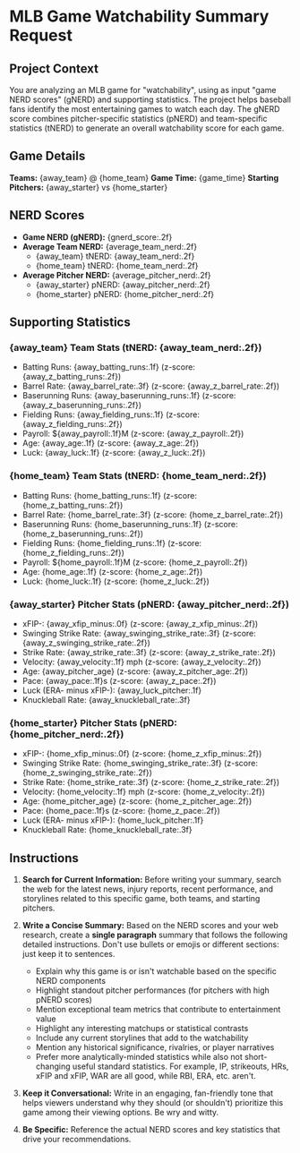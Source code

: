 # MLB Game Watchability Summary Request

## Project Context

You are analyzing an MLB game for "watchability", using as input "game NERD scores" (gNERD) and
supporting statistics. The project helps baseball fans identify the most entertaining games to watch each day.
The gNERD score combines pitcher-specific statistics (pNERD) and team-specific statistics (tNERD) to generate an
overall watchability score for each game.

## Game Details

**Teams:** {away_team} @ {home_team}
**Game Time:** {game_time}
**Starting Pitchers:** {away_starter} vs {home_starter}

## NERD Scores

- **Game NERD (gNERD):** {gnerd_score:.2f}
- **Average Team NERD:** {average_team_nerd:.2f}
  - {away_team} tNERD: {away_team_nerd:.2f}
  - {home_team} tNERD: {home_team_nerd:.2f}
- **Average Pitcher NERD:** {average_pitcher_nerd:.2f}
  - {away_starter} pNERD: {away_pitcher_nerd:.2f}
  - {home_starter} pNERD: {home_pitcher_nerd:.2f}

## Supporting Statistics

### {away_team} Team Stats (tNERD: {away_team_nerd:.2f})

- Batting Runs: {away_batting_runs:.1f} (z-score: {away_z_batting_runs:.2f})
- Barrel Rate: {away_barrel_rate:.3f} (z-score: {away_z_barrel_rate:.2f})
- Baserunning Runs: {away_baserunning_runs:.1f} (z-score: {away_z_baserunning_runs:.2f})
- Fielding Runs: {away_fielding_runs:.1f} (z-score: {away_z_fielding_runs:.2f})
- Payroll: ${away_payroll:.1f}M (z-score: {away_z_payroll:.2f})
- Age: {away_age:.1f} (z-score: {away_z_age:.2f})
- Luck: {away_luck:.1f} (z-score: {away_z_luck:.2f})

### {home_team} Team Stats (tNERD: {home_team_nerd:.2f})

- Batting Runs: {home_batting_runs:.1f} (z-score: {home_z_batting_runs:.2f})
- Barrel Rate: {home_barrel_rate:.3f} (z-score: {home_z_barrel_rate:.2f})
- Baserunning Runs: {home_baserunning_runs:.1f} (z-score: {home_z_baserunning_runs:.2f})
- Fielding Runs: {home_fielding_runs:.1f} (z-score: {home_z_fielding_runs:.2f})
- Payroll: ${home_payroll:.1f}M (z-score: {home_z_payroll:.2f})
- Age: {home_age:.1f} (z-score: {home_z_age:.2f})
- Luck: {home_luck:.1f} (z-score: {home_z_luck:.2f})

### {away_starter} Pitcher Stats (pNERD: {away_pitcher_nerd:.2f})

- xFIP-: {away_xfip_minus:.0f} (z-score: {away_z_xfip_minus:.2f})
- Swinging Strike Rate: {away_swinging_strike_rate:.3f} (z-score:
  {away_z_swinging_strike_rate:.2f})
- Strike Rate: {away_strike_rate:.3f} (z-score: {away_z_strike_rate:.2f})
- Velocity: {away_velocity:.1f} mph (z-score: {away_z_velocity:.2f})
- Age: {away_pitcher_age} (z-score: {away_z_pitcher_age:.2f})
- Pace: {away_pace:.1f}s (z-score: {away_z_pace:.2f})
- Luck (ERA- minus xFIP-): {away_luck_pitcher:.1f}
- Knuckleball Rate: {away_knuckleball_rate:.3f}

### {home_starter} Pitcher Stats (pNERD: {home_pitcher_nerd:.2f})

- xFIP-: {home_xfip_minus:.0f} (z-score: {home_z_xfip_minus:.2f})
- Swinging Strike Rate: {home_swinging_strike_rate:.3f} (z-score:
  {home_z_swinging_strike_rate:.2f})
- Strike Rate: {home_strike_rate:.3f} (z-score: {home_z_strike_rate:.2f})
- Velocity: {home_velocity:.1f} mph (z-score: {home_z_velocity:.2f})
- Age: {home_pitcher_age} (z-score: {home_z_pitcher_age:.2f})
- Pace: {home_pace:.1f}s (z-score: {home_z_pace:.2f})
- Luck (ERA- minus xFIP-): {home_luck_pitcher:.1f}
- Knuckleball Rate: {home_knuckleball_rate:.3f}

## Instructions

1. **Search for Current Information:** Before writing your summary, search the web for the latest
   news, injury reports, recent performance, and storylines related to this specific game, both teams,
   and starting pitchers.

2. **Write a Concise Summary:** Based on the NERD scores and your web research, create a **single
   paragraph** summary that follows the following detailed instructions. Don't use bullets or emojis or
   different sections: just keep it to sentences.

   - Explain why this game is or isn't watchable based on the specific NERD components
   - Highlight standout pitcher performances (for pitchers with high pNERD scores)
   - Mention exceptional team metrics that contribute to entertainment value
   - Highlight any interesting matchups or statistical contrasts
   - Include any current storylines that add to the watchability
   - Mention any historical significance, rivalries, or player narratives
   - Prefer more analytically-minded statistics while also not short-changing useful standard statistics. For example, IP, strikeouts, HRs, xFIP and xFIP, WAR are all good, while RBI, ERA, etc. aren't.

3. **Keep it Conversational:** Write in an engaging, fan-friendly tone that helps viewers
   understand why they should (or shouldn't) prioritize this game among their viewing options. Be wry and witty.

4. **Be Specific:** Reference the actual NERD scores and key statistics that drive your
   recommendations.
